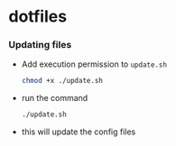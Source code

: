 # dotfiles

### Updating files

- Add execution permission to `update.sh`
  ```bash
  chmod +x ./update.sh
  ```
- run the command
  ```bash
  ./update.sh
  ```
- this will update the config files
